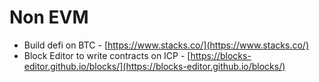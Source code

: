 # Non EVM

*   Build defi on BTC - [https://www.stacks.co/](https://www.stacks.co/)
*   Block Editor to write contracts on ICP - [https://blocks-editor.github.io/blocks/](https://blocks-editor.github.io/blocks/)
